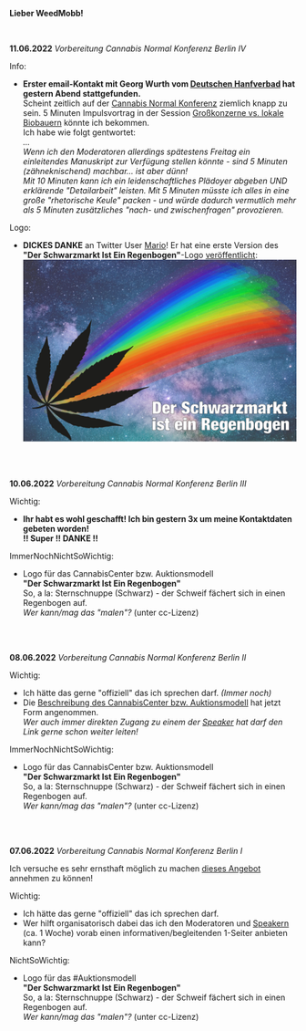 **Lieber WeedMobb!**  

<br>

**11.06.2022**<a id='11.06.2022'></a> *Vorbereitung Cannabis Normal Konferenz Berlin IV*  

Info:
- **Erster email-Kontakt mit Georg Wurth vom [Deutschen Hanfverbad](https://hanfverband.de/) hat gestern Abend stattgefunden.**  
Scheint zeitlich auf der [Cannabis Normal Konferenz](https://cannabisnormal.de/) ziemlich knapp zu sein. 5 Minuten Impulsvortrag in 
der Session [Großkonzerne vs. lokale Biobauern](https://cannabisnormal.de/sessions/gro%C3%9Fkonzerne-vs-lokale-biobauern) könnte ich bekommen.  
Ich habe wie folgt gentwortet:  
*...  
Wenn ich den Moderatoren allerdings spätestens Freitag ein einleitendes Manuskript zur Verfügung stellen könnte - sind 5 Minuten (zähneknischend) machbar... ist aber dünn!  
Mit 10 Minuten kann ich ein leidenschaftliches Plädoyer abgeben UND erklärende "Detailarbeit" leisten. Mit 5 Minuten müsste ich alles in eine große "rhetorische Keule" packen - und würde dadurch vermutlich mehr als 5 Minuten zusätzliches "nach- und zwischenfragen" provozieren.*

Logo:
- **DICKES DANKE** an Twitter User [Mario](https://twitter.com/pmar051)! Er hat eine erste Version des **"Der Schwarzmarkt Ist Ein Regenbogen"**-Logo [veröffentlicht](https://twitter.com/pmar051/status/1535265066219601926):
![BlackRain01](https://github.com/CannaParts/AuctionModel/blob/main/img/BlackRain01.jpeg) 

<br>
<br>

**10.06.2022**<a id='10.06.2022'></a> *Vorbereitung Cannabis Normal Konferenz Berlin III*  

Wichtig:
- **Ihr habt es wohl geschafft! Ich bin gestern 3x um meine Kontaktdaten gebeten worden!  
!! Super !! DANKE !!**

ImmerNochNichtSoWichtig:
- Logo für das CannabisCenter bzw. Auktionsmodell  
**"Der Schwarzmarkt Ist Ein Regenbogen"**  
So, a la: Sternschnuppe (Schwarz) - der Schweif fächert sich in einen Regenbogen auf.  
*Wer kann/mag das "malen"?* (unter cc-Lizenz)

<br>
<br>

**08.06.2022**<a id='08.06.2022'></a> *Vorbereitung Cannabis Normal Konferenz Berlin II*  

Wichtig:
- Ich hätte das gerne "offiziell" das ich sprechen darf. *(Immer noch)*
- Die [Beschreibung des CannabisCenter bzw. Auktionsmodell](https://github.com/CannaParts/AuctionModel/blob/main/CannabisCenterDE.md) hat jetzt Form angenommen.  
*Wer auch immer direkten Zugang zu einem der [Speaker](https://cannabisnormal.de/program/speaker) hat darf den Link gerne schon weiter leiten!*

ImmerNochNichtSoWichtig:
- Logo für das CannabisCenter bzw. Auktionsmodell  
**"Der Schwarzmarkt Ist Ein Regenbogen"**  
So, a la: Sternschnuppe (Schwarz) - der Schweif fächert sich in einen Regenbogen auf.  
*Wer kann/mag das "malen"?* (unter cc-Lizenz)

<br>
<br>

**07.06.2022**<a id='07.06.2022'></a> *Vorbereitung Cannabis Normal Konferenz Berlin I*  

Ich versuche es sehr ernsthaft möglich zu machen [dieses Angebot](https://twitter.com/weedland_berlin/status/1529064991067983872) annehmen zu können!

Wichtig:
- Ich hätte das gerne "offiziell" das ich sprechen darf.
- Wer hilft organisatorisch dabei das ich den Moderatoren und [Speakern](https://cannabisnormal.de/program/speaker) (ca. 1 Woche) vorab einen informativen/begleitenden 1-Seiter anbieten kann?

NichtSoWichtig:
- Logo für das #Auktionsmodell  
**"Der Schwarzmarkt Ist Ein Regenbogen"**  
So, a la: Sternschnuppe (Schwarz) - der Schweif fächert sich in einen Regenbogen auf.  
*Wer kann/mag das "malen"?* (unter cc-Lizenz)
